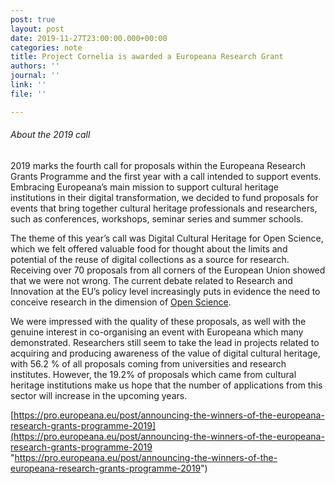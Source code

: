 ```yaml
---
post: true
layout: post
date: 2019-11-27T23:00:00.000+00:00
categories: note
title: Project Cornelia is awarded a Europeana Research Grant
authors: ''
journal: ''
link: ''
file: ''

---
```

###### About the 2019 call

2019 marks the fourth call for proposals within the Europeana Research Grants Programme and the first year with a call intended to support events. Embracing Europeana’s main mission to support cultural heritage institutions in their digital transformation, we decided to fund proposals for events that bring together cultural heritage professionals and researchers, such as conferences, workshops, seminar series and summer schools.

The theme of this year’s call was Digital Cultural Heritage for Open Science, which we felt offered valuable food for thought about the limits and potential of the reuse of digital collections as a source for research. Receiving over 70 proposals from all corners of the European Union showed that we were not wrong. The current debate related to Research and Innovation at the EU’s policy level increasingly puts in evidence the need to conceive research in the dimension of [Open Science](https://ec.europa.eu/info/research-and-innovation/strategy/goals-research-and-innovation-policy_en).

We were impressed with the quality of these proposals, as well with the genuine interest in co-organising an event with Europeana which many demonstrated. Researchers still seem to take the lead in projects related to acquiring and producing awareness of the value of digital cultural heritage, with 56.2 % of all proposals coming from universities and research institutes. However, the 19.2% of proposals which came from cultural heritage institutions make us hope that the number of applications from this sector will increase in the upcoming years.

[https://pro.europeana.eu/post/announcing-the-winners-of-the-europeana-research-grants-programme-2019](https://pro.europeana.eu/post/announcing-the-winners-of-the-europeana-research-grants-programme-2019 "https://pro.europeana.eu/post/announcing-the-winners-of-the-europeana-research-grants-programme-2019")